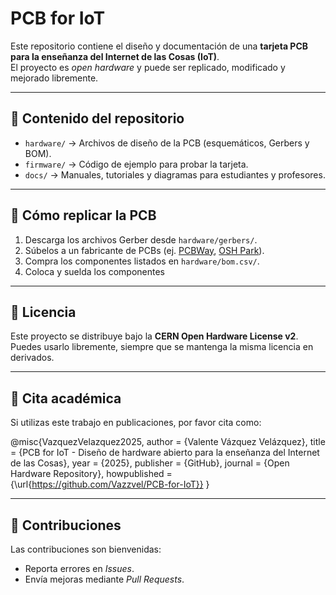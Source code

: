 # PCB for IoT

Este repositorio contiene el diseño y documentación de una **tarjeta PCB para la enseñanza del Internet de las Cosas (IoT)**.  
El proyecto es *open hardware* y puede ser replicado, modificado y mejorado libremente.

---

## 📂 Contenido del repositorio
- `hardware/` → Archivos de diseño de la PCB (esquemáticos, Gerbers y BOM).  
- `firmware/` → Código de ejemplo para probar la tarjeta.  
- `docs/` → Manuales, tutoriales y diagramas para estudiantes y profesores.  

---

## 🚀 Cómo replicar la PCB
1. Descarga los archivos Gerber desde `hardware/gerbers/`.  
2. Súbelos a un fabricante de PCBs (ej. [PCBWay](https://www.pcbway.com/), [OSH Park](https://oshpark.com/)).  
3. Compra los componentes listados en `hardware/bom.csv/`.  
4. Coloca y suelda los componentes 

---

## 📖 Licencia
Este proyecto se distribuye bajo la **CERN Open Hardware License v2**.  
Puedes usarlo libremente, siempre que se mantenga la misma licencia en derivados.  

---

## 📑 Cita académica
Si utilizas este trabajo en publicaciones, por favor cita como:

@misc{VazquezVelazquez2025,
author = {Valente Vázquez Velázquez},
title = {PCB for IoT - Diseño de hardware abierto para la enseñanza del Internet de las Cosas},
year = {2025},
publisher = {GitHub},
journal = {Open Hardware Repository},
howpublished = {\url{https://github.com/Vazzvel/PCB-for-IoT}}
}


---

## 🙌 Contribuciones
Las contribuciones son bienvenidas:  
- Reporta errores en *Issues*.  
- Envía mejoras mediante *Pull Requests*.  


